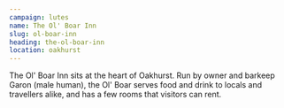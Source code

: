 ```yaml
---
campaign: lutes
name: The Ol' Boar Inn
slug: ol-boar-inn
heading: the-ol-boar-inn
location: oakhurst
---
```


The Ol' Boar Inn sits at the heart of Oakhurst. Run by owner and barkeep Garon (male human), the Ol' Boar serves food and drink to locals and travellers alike, and has a few rooms that visitors can rent.
